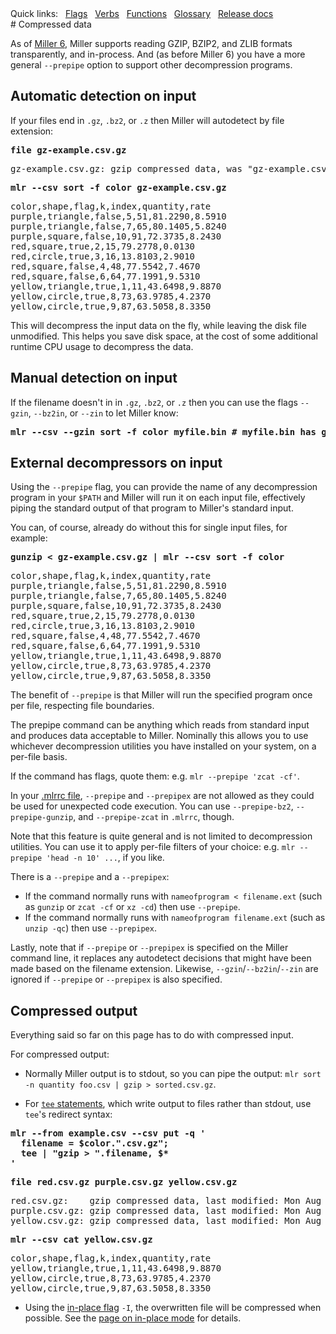 <!---  PLEASE DO NOT EDIT DIRECTLY. EDIT THE .md.in FILE PLEASE. --->
<div>
<span class="quicklinks">
Quick links:
&nbsp;
<a class="quicklink" href="../reference-main-flag-list/index.html">Flags</a>
&nbsp;
<a class="quicklink" href="../reference-verbs/index.html">Verbs</a>
&nbsp;
<a class="quicklink" href="../reference-dsl-builtin-functions/index.html">Functions</a>
&nbsp;
<a class="quicklink" href="../glossary/index.html">Glossary</a>
&nbsp;
<a class="quicklink" href="../release-docs/index.html">Release docs</a>
</span>
</div>
# Compressed data

As of [Miller 6](new-in-miller-6.md), Miller supports reading GZIP, BZIP2, and
ZLIB formats transparently, and in-process. And (as before Miller 6) you have a
more general `--prepipe` option to support other decompression programs.

## Automatic detection on input

If your files end in `.gz`, `.bz2`, or `.z` then Miller will autodetect by file extension:

<pre class="pre-highlight-in-pair">
<b>file gz-example.csv.gz</b>
</pre>
<pre class="pre-non-highlight-in-pair">
gz-example.csv.gz: gzip compressed data, was "gz-example.csv", last modified: Mon Aug 23 02:04:34 2021, from Unix, original size modulo 2^32 429
</pre>

<pre class="pre-highlight-in-pair">
<b>mlr --csv sort -f color gz-example.csv.gz</b>
</pre>
<pre class="pre-non-highlight-in-pair">
color,shape,flag,k,index,quantity,rate
purple,triangle,false,5,51,81.2290,8.5910
purple,triangle,false,7,65,80.1405,5.8240
purple,square,false,10,91,72.3735,8.2430
red,square,true,2,15,79.2778,0.0130
red,circle,true,3,16,13.8103,2.9010
red,square,false,4,48,77.5542,7.4670
red,square,false,6,64,77.1991,9.5310
yellow,triangle,true,1,11,43.6498,9.8870
yellow,circle,true,8,73,63.9785,4.2370
yellow,circle,true,9,87,63.5058,8.3350
</pre>

This will decompress the input data on the fly, while leaving the disk file unmodified. This helps you save disk space, at the cost of some additional runtime CPU usage to decompress the data.

## Manual detection on input

If the filename doesn't in in `.gz`, `.bz2`, or `.z` then you can use the flags `--gzin`, `--bz2in`, or `--zin` to let Miller know:

<pre class="pre-highlight-non-pair">
<b>mlr --csv --gzin sort -f color myfile.bin # myfile.bin has gzip contents</b>
</pre>

## External decompressors on input

Using the `--prepipe` flag, you can provide the name of any decompression
program in your `$PATH` and Miller will run it on each input file, effectively
piping the standard output of that program to Miller's standard input.

You can, of course, already do without this for single input files, for example:

<pre class="pre-highlight-in-pair">
<b>gunzip < gz-example.csv.gz | mlr --csv sort -f color</b>
</pre>
<pre class="pre-non-highlight-in-pair">
color,shape,flag,k,index,quantity,rate
purple,triangle,false,5,51,81.2290,8.5910
purple,triangle,false,7,65,80.1405,5.8240
purple,square,false,10,91,72.3735,8.2430
red,square,true,2,15,79.2778,0.0130
red,circle,true,3,16,13.8103,2.9010
red,square,false,4,48,77.5542,7.4670
red,square,false,6,64,77.1991,9.5310
yellow,triangle,true,1,11,43.6498,9.8870
yellow,circle,true,8,73,63.9785,4.2370
yellow,circle,true,9,87,63.5058,8.3350
</pre>

The benefit of `--prepipe` is that Miller will run the specified program once per
file, respecting file boundaries.

The prepipe command can be anything which reads from standard input and produces
data acceptable to Miller. Nominally this allows you to use whichever
decompression utilities you have installed on your system, on a per-file basis.

If the command has flags, quote them: e.g. `mlr --prepipe 'zcat -cf'`.

In your [.mlrrc file](customization.md), `--prepipe` and `--prepipex` are not
allowed as they could be used for unexpected code execution. You can use
`--prepipe-bz2`, `--prepipe-gunzip`, and `--prepipe-zcat` in `.mlrrc`, though.

Note that this feature is quite general and is not limited to decompression
utilities. You can use it to apply per-file filters of your choice: e.g. `mlr
--prepipe 'head -n 10' ...`, if you like.

There is a `--prepipe` and a `--prepipex`:

* If the command normally runs with `nameofprogram < filename.ext` (such as `gunzip` or `zcat -cf` or `xz -cd`) then use `--prepipe`.
* If the command normally runs with `nameofprogram filename.ext` (such as `unzip -qc`) then use `--prepipex`.

Lastly, note that if `--prepipe` or `--prepipex` is specified on the Miller
command line, it replaces any autodetect decisions that might have been made
based on the filename extension. Likewise, `--gzin`/`--bz2in`/`--zin` are ignored if
`--prepipe` or `--prepipex` is also specified.

## Compressed output

Everything said so far on this page has to do with compressed input.

For compressed output:

* Normally Miller output is to stdout, so you can pipe the output: `mlr sort -n quantity foo.csv | gzip > sorted.csv.gz`.

* For [`tee` statements](reference-dsl-output-statements.md#tee-statements), which write output to files rather than stdout, use `tee`'s redirect syntax:

<!---
  gzip by default puts timestamp into the header, so every regen of these *.md.in files makes a modified
  file, which is annoying for version control. That can be suppressed by using 'gzip -n' but then that's
  confusing for the reader, who has no need for -n. We handle this by making this code sample non-live.
--->
<pre class="pre-highlight-non-pair">
<b>mlr --from example.csv --csv put -q '</b>
<b>  filename = $color.".csv.gz";</b>
<b>  tee | "gzip > ".filename, $*</b>
<b>'</b>
</pre>

<pre class="pre-highlight-in-pair">
<b>file red.csv.gz purple.csv.gz yellow.csv.gz</b>
</pre>
<pre class="pre-non-highlight-in-pair">
red.csv.gz:    gzip compressed data, last modified: Mon Aug 23 02:34:05 2021, from Unix, original size modulo 2^32 185
purple.csv.gz: gzip compressed data, last modified: Mon Aug 23 02:34:05 2021, from Unix, original size modulo 2^32 164
yellow.csv.gz: gzip compressed data, last modified: Mon Aug 23 02:34:05 2021, from Unix, original size modulo 2^32 158
</pre>

<pre class="pre-highlight-in-pair">
<b>mlr --csv cat yellow.csv.gz</b>
</pre>
<pre class="pre-non-highlight-in-pair">
color,shape,flag,k,index,quantity,rate
yellow,triangle,true,1,11,43.6498,9.8870
yellow,circle,true,8,73,63.9785,4.2370
yellow,circle,true,9,87,63.5058,8.3350
</pre>

* Using the [in-place flag](reference-main-in-place-processing.md) `-I`, the overwritten file will
be compressed when possible. See the [page on in-place mode](reference-main-in-place-processing.md) for details.

